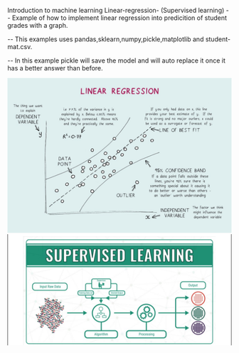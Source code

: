 Introduction to machine learning 
Linear-regression- (Supervised learning)
-- Example of how to implement linear regression into predicition of student grades with a graph. 

-- This examples uses pandas,sklearn,numpy,pickle,matplotlib and student-mat.csv.

-- In this example pickle will save the model and will auto replace it once it has a better answer than before. 

![](images/1_N1-K-A43_98pYZ27fnupDA.jpeg)
![](images/image1.png)





